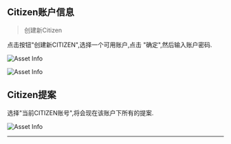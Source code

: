 ## Citizen账户信息

> 创建新Citizen

点击按钮"创建新CITIZEN",选择一个可用账户,点击 "确定",然后输入账户密码.

![Asset Info](/img/wallets/hxindicator/citizen-create.png)

![Asset Info](/img/wallets/hxindicator/citizen-create1.png)

## Citizen提案

选择"当前CITIZEN账号",将会现在该账户下所有的提案.

![Asset Info](/img/wallets/hxindicator/citizen-proposal.png)

---